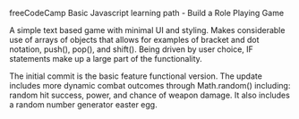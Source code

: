 freeCodeCamp Basic Javascript learning path - Build a Role Playing Game

A simple text based game with minimal UI and styling.
Makes considerable use of arrays of objects that allows for examples of bracket and dot notation, push(), pop(), and shift().
Being driven by user choice, IF statements make up a large part of the functionality.

The initial commit is the basic feature functional version.
The update includes more dynamic combat outcomes through Math.random() including: random hit success, power, and chance of weapon damage.
It also includes a random number generator easter egg.